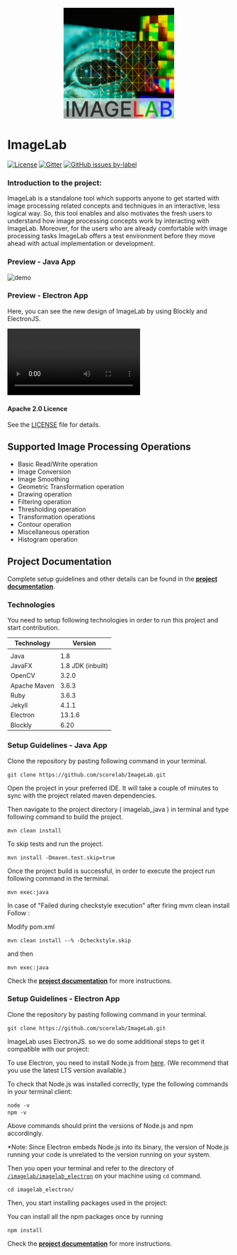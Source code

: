 <p align="center">
  <img src="./ImageLab.png" alt="ImageLab source" width="250px" height="250px"/>
</p>

# ImageLab

[![License](https://img.shields.io/badge/License-Apache%202.0-blue.svg)](https://opensource.org/licenses/Apache-2.0)
[![Gitter](https://badges.gitter.im/scorelab/ImageLab.svg)](https://gitter.im/scorelab/ImageLab?utm_source=badge&utm_medium=badge&utm_campaign=pr-badge)
[![GitHub issues by-label][hacktoberfest-badge]][hacktoberfest-link]
  

### Introduction to the project:

ImageLab is a standalone tool which supports anyone to get started with image processing related concepts and techniques in an interactive, less logical way. So, this tool enables and also motivates the fresh users to understand how image processing concepts work by interacting with ImageLab. Moreover, for the users who are already comfortable with image processing tasks ImageLab offers a test environment before they move ahead with actual implementation or development.

### Preview - Java App

![demo](docs/assets/Demov2.gif)

### Preview - Electron App

Here, you can see the new design of ImageLab by using Blockly and ElectronJS.

<video src="https://user-images.githubusercontent.com/43797542/130302770-b43a8ee4-fb59-4af2-b804-20e1847866f4.mp4" controls="controls" style="max-width: 730px;"></video>

#### Apache 2.0 Licence

See the [LICENSE](https://github.com/scorelab) file for details.

## Supported Image Processing Operations

- Basic Read/Write operation
- Image Conversion
- Image Smoothing
- Geometric Transformation operation
- Drawing operation
- Filtering operation
- Thresholding operation
- Transformation operations
- Contour operation
- Miscellaneous operation
- Histogram operation

## Project Documentation

Complete setup guidelines and other details can be found in the **[project documentation](https://scorelab.org/imagelab/)**.

### Technologies

You need to setup following technologies in order to run this project and start contribution.

| Technology   | Version              |
|--------------|----------------------|
|              |                      |
| Java         | 1.8                  |
| JavaFX       | 1.8 JDK (inbuilt)    |
| OpenCV       | 3.2.0                |
| Apache Maven | 3.6.3                |
| Ruby         | 3.6.3                |
| Jekyll       | 4.1.1                |
| Electron     | 13.1.6               |
| Blockly      | 6.20                 |

### Setup Guidelines - Java App

Clone the repository by pasting following command in your terminal.

```
git clone https://github.com/scorelab/ImageLab.git
```

Open the project in your preferred IDE. It will take a couple of minutes
to sync with the project related maven dependencies.

Then navigate to the project directory ( imagelab_java ) in terminal and type following command
to build the project.

```
mvn clean install 
```

To skip tests and run the project.

```
mvn install -Dmaven.test.skip=true
```

Once the project build is successful, in order to execute the project run 
following command in the terminal.

```
mvn exec:java
``` 

In case of "Failed during checkstyle execution" after firing mvm clean install
Follow :

Modify pom.xml 

```
mvn clean install --% -Dcheckstyle.skip

```
and then 

```
mvn exec:java

```


Check the **[project documentation](https://scorelab.org/imagelab/)** for more instructions.

### Setup Guidelines - Electron App

Clone the repository by pasting following command in your terminal.

```
git clone https://github.com/scorelab/ImageLab.git
```

ImageLab uses ElectronJS. so we do some additional steps to get it compatible with our project:

To use Electron, you need to install Node.js from [here](https://nodejs.org/en/download/). (We recommend that you use the latest LTS version available.)

To check that Node.js was installed correctly, type the following commands in your terminal client:

```
node -v
npm -v
```

Above commands should print the versions of Node.js and npm accordingly.

\*Note: Since Electron embeds Node.js into its binary, the version of Node.js running your code is unrelated to the version running on your system.

Then you open your terminal and refer to the directory of [`/imagelab/imagelab_electron`](https://github.com/kaveeshadinamidu/imagelab/tree/master/imagelab_electron) on your machine using `cd` command.

```
cd imagelab_electron/
```

Then, you start installing packages used in the project:

You can install all the npm packages once by running

```
npm install
```

Check the **[project documentation](https://scorelab.org/imagelab/)** for more instructions.


[<--# Generic Links -->]: #
[hacktoberfest-link]: https://github.com/scorelab/ImageLab/issues?q=is%3Aissue+is%3Aopen+label%3Ahacktoberfest
[hacktoberfest-badge]: https://img.shields.io/github/issues-raw/scorelab/ImageLab/hacktoberfest.svg?label=Hacktoberfest&color=purple
